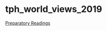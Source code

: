 # tph_world_views_2019

[Preparatory Readings](https://www.dropbox.com/sh/ru4dxh6rr6uqvfl/AADlPVWVEZ1BE4OcxPnZ0dpDa?dl=0)
